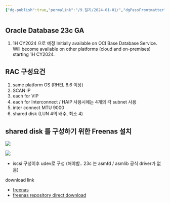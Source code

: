 ```yaml
---
{"dg-publish":true,"permalink":"/9.일지/2024-01-01/","dgPassFrontmatter":true,"noteIcon":""}
---
```



## Oracle Database 23c GA 
1. 1H CY2024 으로 예정
	   Initially available on OCI Base Database Service. Will become available on other platforms (cloud and on-premises) starting 1H CY2024.

## RAC 구성요건
1. same platform OS (RHEL 8.6 이상)
3. SCAN IP
4. each for VIP
5. each for Interconnect / HAIP 사용시에는 4개의 각 subnet 사용
6. inter connect MTU 9000
7. shared disk (LUN 4의 배수, 최소 4)

## shared disk 를 구성하기 위한 Freenas 설치

![](https://i.imgur.com/Mf0zeME.png)

![](https://i.imgur.com/n3eaSIl.jpg)

- iscsi 구성이후 udev로 구성 (해야함.. 23c 는 asmfd / asmlib 공식 driver가 없음)

download link
- [freenas](https://www.truenas.com/)
- [freenas repository direct download](https://download.freenas.org/) 

